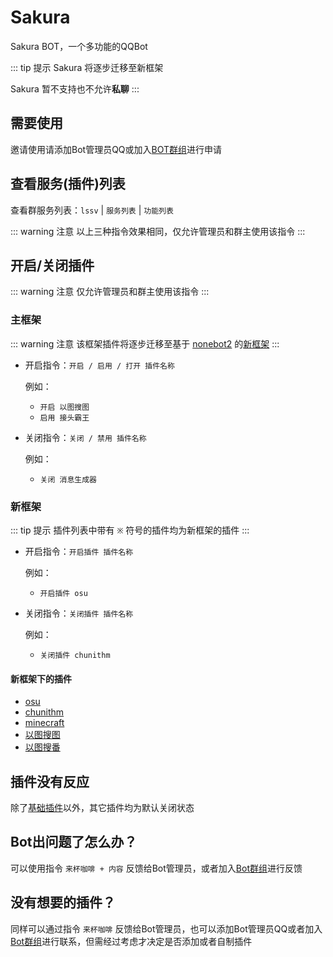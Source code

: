 # Sakura

Sakura BOT，一个多功能的QQBot

::: tip 提示
Sakura 将逐步迁移至新框架

Sakura 暂不支持也不允许**私聊**
:::

## 需要使用

邀请使用请添加Bot管理员QQ或加入[BOT群组](https://jq.qq.com/?_wv=1027&k=321QMhqK)进行申请

## 查看服务(插件)列表

查看群服务列表：`lssv` | `服务列表` | `功能列表`

::: warning 注意
以上三种指令效果相同，仅允许管理员和群主使用该指令
:::

## 开启/关闭插件

::: warning 注意
仅允许管理员和群主使用该指令
:::

### 主框架

::: warning 注意
该框架插件将逐步迁移至基于 [nonebot2](https://nonebot.dev/) 的[新框架](/start/sakura#新框架)
:::

- 开启指令：`开启 / 启用 / 打开 插件名称`

  例如：
    - `开启 以图搜图`
    - `启用 接头霸王`

- 关闭指令：`关闭 / 禁用 插件名称`

  例如：
    - `关闭 消息生成器`

### 新框架

::: tip 提示
插件列表中带有 `※` 符号的插件均为新框架的插件
:::

- 开启指令：`开启插件 插件名称`

  例如：
    - `开启插件 osu`

- 关闭指令：`关闭插件 插件名称`

  例如：
    - `关闭插件 chunithm`

#### 新框架下的插件

- [osu](/plugins/rhythmgame/osu!.md)
- [chunithm](/plugins/rhythmgame/chunithm.md)
- [minecraft](/plugins/other/minecraft.md)
- [以图搜图](/plugins/basic/search-pic.md)
- [以图搜番](/plugins/basic/search-anime.md)

## 插件没有反应

除了[基础插件](/plugins/basic/index.md)以外，其它插件均为默认关闭状态

## Bot出问题了怎么办？

可以使用指令 `来杯咖啡 + 内容` 反馈给Bot管理员，或者加入[Bot群组](https://jq.qq.com/?_wv=1027&k=321QMhqK)进行反馈

## 没有想要的插件？

同样可以通过指令 `来杯咖啡` 反馈给Bot管理员，也可以添加Bot管理员QQ或者加入[Bot群组](https://jq.qq.com/?_wv=1027&k=321QMhqK)进行联系，但需经过考虑才决定是否添加或者自制插件